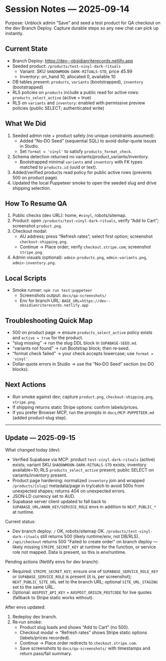 # Session Notes — 2025‑09‑14

Purpose: Unblock admin “Save” and seed a test product for QA checkout on the dev Branch Deploy. Capture durable steps so any new chat can pick up instantly.

## Current State
- Branch Deploy: https://dev--obsidianriterecords.netlify.app
- Seeded product: `/products/test-vinyl-dark-rituals`
  - Variant: SKU `SHADOWMOON-DARK-RITUALS-STD`, price 45.99
  - Inventory: on_hand 10, allocated 0, available 10
- DB tables present: `products`, `variants` (bootstrapped), `inventory` (bootstrapped)
- RLS policies on `products` include a public read for active rows: `products_select_active` (active = true)
- RLS on `variants` and `inventory`: enabled with permissive preview policies (public SELECT; authenticated write)

## What We Did
1) Seeded admin role + product safely (no unique constraints assumed):
   - Added “No‑DO Seed” (sequential SQL) to avoid dollar‑quote issues in Studio.
   - Set `format = 'vinyl'` to satisfy `products_format_check`.
2) Schema detection returned no variants/product_variants/inventory.
   - Bootstrapped minimal `variants` and `inventory` with FK types matched to `products.id` (uuid or text).
3) Added/verified products read policy for public active rows (prevents 500 on product page).
4) Updated the local Puppeteer smoke to open the seeded slug and drive shipping selection.

## How To Resume QA
1) Public checks (dev URL): home, `#vinyl`, robots/sitemap.
2) Product: open `/products/test-vinyl-dark-rituals`, verify “Add to Cart”; screenshot `product.png`.
3) Checkout modal:
   - AU address; press “Refresh rates”; select first option; screenshot `checkout-shipping.png`.
   - Continue → Place order; verify `checkout.stripe.com`; screenshot `stripe.png`.
4) Admin visuals (optional): `admin-products.png`, `admin-variants.png`, `admin-inventory.png`.

## Local Scripts
- Smoke runner: `npm run test:puppeteer`
  - Screenshots output: `docs/qa-screenshots/`
  - Env for branch URL: `BASE_URL=https://dev--obsidianriterecords.netlify.app`

## Troubleshooting Quick Map
- 500 on product page → ensure `products_select_active` policy exists and `active = true` for the product.
- “slug missing” → run the slug DDL block in `SUPABASE-SEED.md`.
- “variants not found” → run Bootstrap block; then re‑seed.
- “format check failed” → your check accepts lowercase; use `format = 'vinyl'`.
- Dollar‑quote errors in Studio → use the “No‑DO Seed” section (no DO blocks).

## Next Actions
- Run smoke against dev; capture `product.png`, `checkout-shipping.png`, `stripe.png`.
- If shipping returns static Stripe options: confirm labels/prices.
- If you prefer Browser MCP, run the prompts in `docs/MCP-PUPPETEER.md` (added product‑slug step).

---

## Update — 2025‑09‑15

What changed today (dev):
- Verified Supabase via MCP: product `test-vinyl-dark-rituals` (active) exists; variant SKU `SHADOWMOON-DARK-RITUALS-STD` exists; inventory available=10; RLS `products_select_active` present; public SELECT on variants/inventory present.
- Product page hardening: normalized `inventory` join and wrapped `/products/[slug]` metadata/page in try/catch to avoid 500s from unexpected shapes; returns 404 on unexpected errors.
- JSON‑LD currency set to AUD.
- Supabase server client updated to fall back to `SUPABASE_URL/ANON_KEY/SERVICE_ROLE` envs in addition to `NEXT_PUBLIC_*` at runtime.

Current status:
- Dev branch deploy: `/` OK, robots/sitemap OK. `/products/test-vinyl-dark-rituals` still returns 500 (likely runtime/env, not DB/RLS).
- `/api/checkout` returns 500 "Failed to create order" on branch deploy — likely missing `STRIPE_SECRET_KEY` at runtime for the function, or service role not mapped. Data is present, so this is env/runtime.

Pending actions (Netlify envs for dev branch):
- Required: `STRIPE_SECRET_KEY`; ensure one of `SUPABASE_SERVICE_ROLE_KEY` or `SUPABASE_SERVICE_ROLE` is present (it is, per screenshot); `NEXT_PUBLIC_SITE_URL` set to the branch URL; optional `SITE_URL_STAGING` set to the same URL.
- Optional: `AUSPOST_API_KEY` + `AUSPOST_ORIGIN_POSTCODE` for live quotes (fallback to Stripe static works without).

After envs updated:
1) Redeploy dev branch.
2) Re‑run smoke:
   - Product slug loads and shows “Add to Cart” (no 500).
   - Checkout modal → “Refresh rates” shows Stripe static options (labels/prices recorded).
   - Continue → Place order redirects to `checkout.stripe.com`.
   - Save screenshots to `docs/qa-screenshots/` with timestamps and return pass/fail summary.
